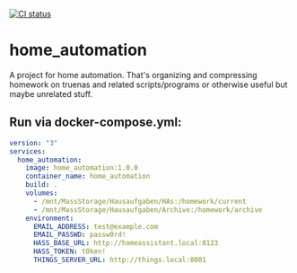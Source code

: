[![CI status](https://github.com/mithem/home_automation/actions/workflows/main.yml/badge.svg)](https://github.com/mithem/home_automation/actions/workflows/main.yml)

# home_automation

A project for home automation. That's organizing and compressing homework on truenas and related scripts/programs or otherwise useful but maybe unrelated stuff.

## Run via docker-compose.yml:

```yml
version: "3"
services:
  home_automation:
    image: home_automation:1.0.0
    container_name: home_automation
    build: .
    volumes:
      - /mnt/MassStorage/Hausaufgaben/HAs:/homework/current
      - /mnt/MassStorage/Hausaufgaben/Archive:/homework/archive
    environment:
      EMAIL_ADDRESS: test@example.com
      EMAIL_PASSWD: passw0rd!
      HASS_BASE_URL: http://homeassistant.local:8123
      HASS_TOKEN: t0ken!
      THINGS_SERVER_URL: http://things.local:8001
```
